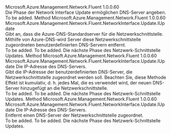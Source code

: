 <Type Name="IWithDnsServer" FullName="Microsoft.Azure.Management.Network.Fluent.NetworkInterface.Update.IWithDnsServer">
  <TypeSignature Language="C#" Value="public interface IWithDnsServer" />
  <TypeSignature Language="ILAsm" Value=".class public interface auto ansi abstract IWithDnsServer" />
  <TypeSignature Language="DocId" Value="T:Microsoft.Azure.Management.Network.Fluent.NetworkInterface.Update.IWithDnsServer" />
  <TypeSignature Language="VB.NET" Value="Public Interface IWithDnsServer" />
  <TypeSignature Language="F#" Value="type IWithDnsServer = interface" />
  <AssemblyInfo>
    <AssemblyName>Microsoft.Azure.Management.Network.Fluent</AssemblyName>
    <AssemblyVersion>1.0.0.60</AssemblyVersion>
  </AssemblyInfo>
  <Interfaces />
  <Docs>
    <summary>
            Die Phase der Network Interface Update ermöglichen DNS-Server angeben.
            </summary>
    <remarks>To be added.</remarks>
  </Docs>
  <Members>
    <Member MemberName="WithAzureDnsServer">
      <MemberSignature Language="C#" Value="public Microsoft.Azure.Management.Network.Fluent.NetworkInterface.Update.IUpdate WithAzureDnsServer ();" />
      <MemberSignature Language="ILAsm" Value=".method public hidebysig newslot virtual instance class Microsoft.Azure.Management.Network.Fluent.NetworkInterface.Update.IUpdate WithAzureDnsServer() cil managed" />
      <MemberSignature Language="DocId" Value="M:Microsoft.Azure.Management.Network.Fluent.NetworkInterface.Update.IWithDnsServer.WithAzureDnsServer" />
      <MemberSignature Language="VB.NET" Value="Public Function WithAzureDnsServer () As IUpdate" />
      <MemberSignature Language="F#" Value="abstract member WithAzureDnsServer : unit -&gt; Microsoft.Azure.Management.Network.Fluent.NetworkInterface.Update.IUpdate" Usage="iWithDnsServer.WithAzureDnsServer " />
      <MemberType>Method</MemberType>
      <AssemblyInfo>
        <AssemblyName>Microsoft.Azure.Management.Network.Fluent</AssemblyName>
        <AssemblyVersion>1.0.0.60</AssemblyVersion>
      </AssemblyInfo>
      <ReturnValue>
        <ReturnType>Microsoft.Azure.Management.Network.Fluent.NetworkInterface.Update.IUpdate</ReturnType>
      </ReturnValue>
      <Parameters />
      <Docs>
        <summary>
            Gibt an, dass die Azure-DNS-Standardserver für die Netzwerkschnittstelle.
            Mithilfe von Azure-DNS-wird Server diese Netzwerkschnittstelle zugeordneten benutzerdefinierten DNS-Servern entfernt.
            </summary>
        <returns>To be added.</returns>
        <remarks>To be added.</remarks>
        <return>Die nächste Phase des Netzwerk-Schnittstelle Updates.</return>
      </Docs>
    </Member>
    <Member MemberName="WithDnsServer">
      <MemberSignature Language="C#" Value="public Microsoft.Azure.Management.Network.Fluent.NetworkInterface.Update.IUpdate WithDnsServer (string ipAddress);" />
      <MemberSignature Language="ILAsm" Value=".method public hidebysig newslot virtual instance class Microsoft.Azure.Management.Network.Fluent.NetworkInterface.Update.IUpdate WithDnsServer(string ipAddress) cil managed" />
      <MemberSignature Language="DocId" Value="M:Microsoft.Azure.Management.Network.Fluent.NetworkInterface.Update.IWithDnsServer.WithDnsServer(System.String)" />
      <MemberSignature Language="VB.NET" Value="Public Function WithDnsServer (ipAddress As String) As IUpdate" />
      <MemberSignature Language="F#" Value="abstract member WithDnsServer : string -&gt; Microsoft.Azure.Management.Network.Fluent.NetworkInterface.Update.IUpdate" Usage="iWithDnsServer.WithDnsServer ipAddress" />
      <MemberType>Method</MemberType>
      <AssemblyInfo>
        <AssemblyName>Microsoft.Azure.Management.Network.Fluent</AssemblyName>
        <AssemblyVersion>1.0.0.60</AssemblyVersion>
      </AssemblyInfo>
      <ReturnValue>
        <ReturnType>Microsoft.Azure.Management.Network.Fluent.NetworkInterface.Update.IUpdate</ReturnType>
      </ReturnValue>
      <Parameters>
        <Parameter Name="ipAddress" Type="System.String" />
      </Parameters>
      <Docs>
        <param name="ipAddress">Die IP-Adresse des DNS-Servers.</param>
        <summary>
            Gibt die IP-Adresse der benutzerdefinierten DNS-Server, die Netzwerkschnittstelle zugeordnet werden soll.
            Beachten Sie, diese Methode Effekt ist kumulativ, d. h. jedes Mal, die es verwendet wird, der neuen DNS-Server hinzugefügt an die Netzwerkschnittstelle.
            </summary>
        <returns>To be added.</returns>
        <remarks>To be added.</remarks>
        <return>Die nächste Phase des Netzwerk-Schnittstelle Updates.</return>
      </Docs>
    </Member>
    <Member MemberName="WithoutDnsServer">
      <MemberSignature Language="C#" Value="public Microsoft.Azure.Management.Network.Fluent.NetworkInterface.Update.IUpdate WithoutDnsServer (string ipAddress);" />
      <MemberSignature Language="ILAsm" Value=".method public hidebysig newslot virtual instance class Microsoft.Azure.Management.Network.Fluent.NetworkInterface.Update.IUpdate WithoutDnsServer(string ipAddress) cil managed" />
      <MemberSignature Language="DocId" Value="M:Microsoft.Azure.Management.Network.Fluent.NetworkInterface.Update.IWithDnsServer.WithoutDnsServer(System.String)" />
      <MemberSignature Language="VB.NET" Value="Public Function WithoutDnsServer (ipAddress As String) As IUpdate" />
      <MemberSignature Language="F#" Value="abstract member WithoutDnsServer : string -&gt; Microsoft.Azure.Management.Network.Fluent.NetworkInterface.Update.IUpdate" Usage="iWithDnsServer.WithoutDnsServer ipAddress" />
      <MemberType>Method</MemberType>
      <AssemblyInfo>
        <AssemblyName>Microsoft.Azure.Management.Network.Fluent</AssemblyName>
        <AssemblyVersion>1.0.0.60</AssemblyVersion>
      </AssemblyInfo>
      <ReturnValue>
        <ReturnType>Microsoft.Azure.Management.Network.Fluent.NetworkInterface.Update.IUpdate</ReturnType>
      </ReturnValue>
      <Parameters>
        <Parameter Name="ipAddress" Type="System.String" />
      </Parameters>
      <Docs>
        <param name="ipAddress">Die IP-Adresse des DNS-Servers.</param>
        <summary>
            Entfernt einen DNS-Server der Netzwerkschnittstelle zugeordnet.
            </summary>
        <returns>To be added.</returns>
        <remarks>To be added.</remarks>
        <return>Die nächste Phase des Netzwerk-Schnittstelle Updates.</return>
      </Docs>
    </Member>
  </Members>
</Type>